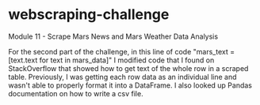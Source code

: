 # webscraping-challenge
Module 11 - Scrape Mars News and Mars Weather Data Analysis

For the second part of the challenge, in this line of code "mars_text = [text.text for text in mars_data]" I modified code that I found on StackOverflow that showed how to get text of the whole row in a scraped table.  Previously, I was getting each row data as an individual line and wasn't able to properly format it into a DataFrame.  I also looked up Pandas documentation on how to write a csv file.
